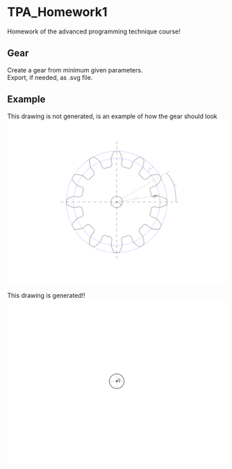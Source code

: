 # TPA_Homework1
Homework of the advanced programming technique course!

## Gear
Create a gear from minimum given parameters.  
Export, if needed, as .svg file.


## Example
This drawing is not generated, is an example of how the gear should look  
![](target_gear.svg)




This drawing is generated!!
![](gear.svg)
